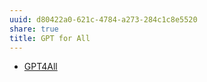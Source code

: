 ```yaml
---
uuid: d80422a0-621c-4784-a273-284c1c8e5520
share: true
title: GPT for All
---
```

* [GPT4All](https://gpt4all.io/index.html)
